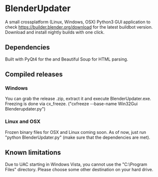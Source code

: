 # BlenderUpdater
A small crossplatform (Linux, Windows, OSX) Python3 GUI application to check https://builder.blender.org/download for 
the latest buildbot version. Download and install nightly builds with one click.

## Dependencies
Built with PyQt4 for the and Beautiful Soup for HTML parsing.

## Compiled releases
### Windows
You can grab the release .zip, extract it and execute BlenderUpdater.exe. Freezing is done via cx_freeze. ("cxfreeze --base-name Win32Gui Blenderupdater.py")


### Linux and OSX
Frozen binary files for OSX and Linux coming soon. As of now, just run "python BlenderUpdater.py" (make sure that the dependencies are met).

## Known limitations
Due to UAC starting in Windows Vista, you cannot use the "C:\Program Files\" directory. Please choose some other destination on your hard drive.
